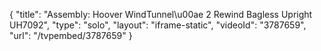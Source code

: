{
    "title": "Assembly: Hoover WindTunnel\u00ae 2 Rewind Bagless Upright UH7092",
    "type": "solo",
    "layout": "iframe-static",
    "videoId": "3787659",
    "url": "\/tvpembed\/3787659"
}